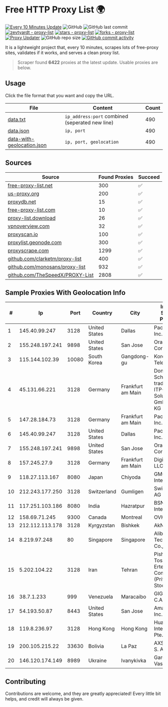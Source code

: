 
# Free HTTP Proxy List 🌍

[![Every 10 Minutes Update](https://github.com/mertguvencli/http-proxy-list/actions/workflows/main.yml/badge.svg?branch=main)](https://github.com/mertguvencli/http-proxy-list/actions/workflows/main.yml)
![GitHub](https://img.shields.io/github/license/mertguvencli/http-proxy-list)
![GitHub last commit](https://img.shields.io/github/last-commit/mertguvencli/http-proxy-list)
[![zevtyardt - proxy-list](https://img.shields.io/static/v1?label=zevtyardt&message=proxy-list&color=blue&logo=github)](https://github.com/zevtyardt/proxy-list "Go to GitHub repo")
[![stars - proxy-list](https://img.shields.io/github/stars/zevtyardt/proxy-list?style=social)](https://github.com/zevtyardt/proxy-list)
[![forks - proxy-list](https://img.shields.io/github/forks/zevtyardt/proxy-list?style=social)](https://github.com/zevtyardt/proxy-list)
[![Proxy Updater](https://github.com/zevtyardt/proxy-list/workflows/Proxy%20Updater/badge.svg)](https://github.com/zevtyardt/proxy-list/actions?query=workflow:"Proxy+Updater")
![GitHub repo size](https://img.shields.io/github/repo-size/zevtyardt/proxy-list)
[![GitHub commit activity](https://img.shields.io/github/commit-activity/m/zevtyardt/proxy-list?logo=commits)](https://github.com/zevtyardt/proxy-list/commits/main)

It is a lightweight project that, every 10 minutes, scrapes lots of free-proxy sites, validates if it works, and serves a clean proxy list.

> Scraper found **6422** proxies at the latest update. Usable proxies are below.

## Usage

Click the file format that you want and copy the URL.

|File|Content|Count|
|----|-------|-----|
|[data.txt](https://raw.githubusercontent.com/mertguvencli/http-proxy-list/main/proxy-list/data.txt)|`ip_address:port` combined (seperated new line)|490|
|[data.json](https://raw.githubusercontent.com/mertguvencli/http-proxy-list/main/proxy-list/data.json)|`ip, port`|490|
|[data-with-geolocation.json](https://raw.githubusercontent.com/mertguvencli/http-proxy-list/main/proxy-list/data-with-geolocation.json)|`ip, port, geolocation`|490|

## Sources

|Source|Found Proxies|Succeed|
|------|-------------|-------|
|[free-proxy-list.net](https://free-proxy-list.net)|300|✅|
|[us-proxy.org](https://www.us-proxy.org)|200|✅|
|[proxydb.net](http://proxydb.net)|15|✅|
|[free-proxy-list.com](https://free-proxy-list.com/?page=&port=&type%5B%5D=http&type%5B%5D=https&up_time=0&search=Search)|10|✅|
|[proxy-list.download](https://www.proxy-list.download/HTTP)|26|✅|
|[vpnoverview.com](https://vpnoverview.com/privacy/anonymous-browsing/free-proxy-servers)|32|✅|
|[proxyscan.io](https://www.proxyscan.io)|100|✅|
|[proxylist.geonode.com](https://proxylist.geonode.com/api/proxy-list?limit=300&page=1&sort_by=lastChecked&sort_type=desc&protocols=http,https)|300|✅|
|[proxyscrape.com](https://api.proxyscrape.com/v2/?request=displayproxies&protocol=http&timeout=10000&country=all&ssl=all&anonymity=all)|1299|✅|
|[github.com/clarketm/proxy-list](https://raw.githubusercontent.com/clarketm/proxy-list/master/proxy-list-raw.txt)|400|✅|
|[github.com/monosans/proxy-list](https://raw.githubusercontent.com/monosans/proxy-list/main/proxies/http.txt)|932|✅|
|[github.com/TheSpeedX/PROXY-List](https://raw.githubusercontent.com/TheSpeedX/PROXY-List/master/http.txt)|2808|✅|


## Sample Proxies With Geolocation Info

|#|Ip|Port|Country|City|Internet Service Provider|
|-|--|----|-------|----|-------------------------|
|1|145.40.99.247|3128|United States|Dallas|Packet Host, Inc.|
|2|155.248.197.241|9898|United States|San Jose|Oracle Corporation|
|3|115.144.102.39|10080|South Korea|Gangdong-gu|Korea Telecom|
|4|45.131.66.221|3128|Germany|Frankfurt am Main|Dominic Scholz trading as ITP-Solutions GmbH & Co. KG|
|5|147.28.184.73|3128|Germany|Frankfurt am Main|Packet Host, Inc.|
|6|145.40.99.247|3128|United States|Dallas|Packet Host, Inc.|
|7|155.248.197.241|9898|United States|San Jose|Oracle Corporation|
|8|157.245.27.9|3128|Germany|Frankfurt am Main|DigitalOcean, LLC|
|9|118.27.113.167|8080|Japan|Chiyoda|GMO Internet, Inc.|
|10|212.243.177.250|3128|Switzerland|Gumligen|Swisscom AG|
|11|117.251.103.186|8080|India|Hazratpur|BSNL Internet|
|12|158.69.71.245|9300|Canada|Montreal|OVH SAS|
|13|212.112.113.178|3128|Kyrgyzstan|Bishkek|AkNet|
|14|8.219.97.248|80|Singapore|Singapore|Alibaba (US) Technology Co., Ltd.|
|15|5.202.104.22|3128|Iran|Tehran|Pishgaman Toseeh Ertebatat Company (Private Joint Stock)|
|16|38.7.1.233|999|Venezuela|Maracaibo|GIGAPOP, C.A.|
|17|54.193.50.87|8443|United States|San Jose|Amazon.com, Inc.|
|18|119.8.236.97|3128|Hong Kong|Hong Kong|Huawei International Pte. Ltd.|
|19|200.105.215.22|33630|Bolivia|La Paz|AXS Bolivia S. A.|
|20|146.120.174.149|8989|Ukraine|Ivanykivka|Gargat Igor Vasilevich|



## Contributing

Contributions are welcome, and they are greatly appreciated! Every
little bit helps, and credit will always be given.

